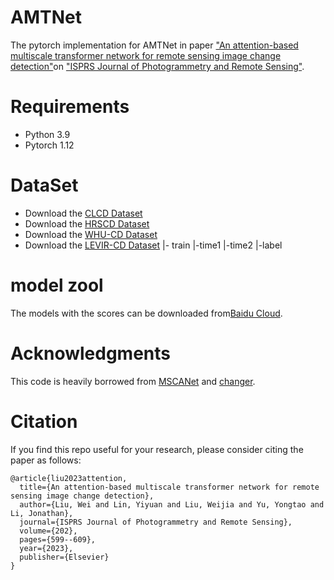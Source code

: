 # AMTNet
The pytorch implementation for AMTNet in paper ["An attention-based multiscale transformer network for remote sensing image
change detection"](https://www.sciencedirect.com/science/article/abs/pii/S092427162300182X?CMX_ID=&SIS_ID=&dgcid=STMJ_AUTH_SERV_PUBLISHED&utm_acid=276849605&utm_campaign=STMJ_AUTH_SERV_PUBLISHED&utm_in=DM391842&utm_medium=email&utm_source=AC_)on ["ISPRS Journal of Photogrammetry and Remote Sensing"](https://www.sciencedirect.com/journal/isprs-journal-of-photogrammetry-and-remote-sensing).
# Requirements
* Python 3.9
* Pytorch 1.12 
# DataSet
* Download the [CLCD Dataset](https://pan.baidu.com/share/init?surl=Un-bVxUm1N9IHiDOXLLHlg&pwd=miu2)
* Download the [HRSCD Dataset](https://ieee-dataport.org/open-access/hrscd-high-resolution-semantic-change-detection-dataset)
* Download the [WHU-CD Dataset](http://gpcv.whu.edu.cn/data/building_dataset.html)
* Download the [LEVIR-CD Dataset](http://chenhao.in/LEVIR/)
|- train
  |-time1
  |-time2
  |-label
# model zool
The models with the scores can be downloaded from[Baidu Cloud]().
# Acknowledgments
This code is heavily borrowed from [MSCANet](https://github.com/liumency/CropLand-CD) and [changer](https://github.com/likyoo/open-cd/tree/main).
# Citation
If you find this repo useful for your research, please consider citing the paper as follows:
```
@article{liu2023attention,
  title={An attention-based multiscale transformer network for remote sensing image change detection},
  author={Liu, Wei and Lin, Yiyuan and Liu, Weijia and Yu, Yongtao and Li, Jonathan},
  journal={ISPRS Journal of Photogrammetry and Remote Sensing},
  volume={202},
  pages={599--609},
  year={2023},
  publisher={Elsevier}
}
```
